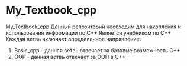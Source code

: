 # My_Textbook_cpp
My_Textbook_cpp Данный репозиторий необходим для накопления и использования информации по C++ 
Является учебником по C++ Каждая ветвь включает определенное направление:
  1) Basic_cpp - данная ветвь отвечает за базовые возможность C++
  2) OOP - данная ветвь отвечает за ООП в C++
